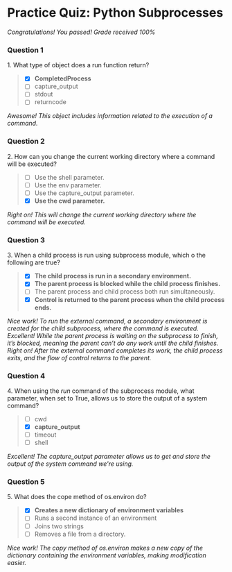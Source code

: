# Practice Quiz: Python Subprocesses

*Congratulations! You passed! Grade received 100%*

### Question 1

1\. What type of object does a run function return?

> - [x] **CompletedProcess**
> - [ ] capture_output
> - [ ] stdout
> - [ ] returncode

*Awesome! This object includes information related to the execution of a command.*

### Question 2

2\. How can you change the current working directory where a command will be executed?

> - [ ] Use the shell parameter.
> - [ ] Use the env parameter.
> - [ ] Use the capture_output parameter.
> - [x] **Use the cwd parameter.**

*Right on! This will change the current working directory where the command will be executed.*

### Question 3

3\. When a child process is run using subprocess module, which o the following are true?

> - [x] **The child process is run in a secondary environment.**
> - [x] **The parent process is blocked while the child process finishes.**
> - [ ] The parent process and child process both run simultaneously.
> - [x] **Control is returned to the parent process when the child process ends.**

*Nice work! To run the external command, a secondary environment is created for the child subprocess, where the command is executed.*\
*Excellent! While the parent process is waiting on the subprocess to finish, it’s blocked, meaning the parent can’t do any work until the child finishes.*\
*Right on! After the external command completes its work, the child process exits, and the flow of control returns to the parent.*

### Question 4

4\. When using the *run* command of the subprocess module, what parameter, when set to True, allows us to store the output of a system command?

> - [ ] cwd
> - [x] **capture_output**
> - [ ] timeout
> - [ ] shell

*Excellent! The capture_output parameter allows us to get and store the output of the system command we're using.*

### Question 5

5\. What does the cope method of os.environ do?

> - [x] **Creates a new dictionary of environment variables**
> - [ ] Runs a second instance of an environment
> - [ ] Joins two strings
> - [ ] Removes a file from a directory.

*Nice work! The copy method of os.environ makes a new copy of the dictionary containing the environment variables, making modification easier.*